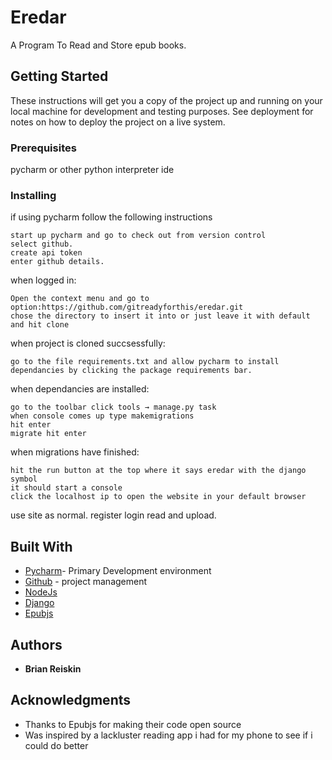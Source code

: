 # Eredar

A Program To Read and Store epub books.

## Getting Started

These instructions will get you a copy of the project up and running on your local machine for
development and testing purposes. See deployment for notes on how to deploy the project on a live system.

### Prerequisites

pycharm or other python interpreter ide


### Installing

if using pycharm follow the following instructions

```
start up pycharm and go to check out from version control
select github.
create api token
enter github details.
```

when logged in:

```
Open the context menu and go to option:https://github.com/gitreadyforthis/eredar.git
chose the directory to insert it into or just leave it with default and hit clone
```
when project is cloned succsessfully:
```
go to the file requirements.txt and allow pycharm to install dependancies by clicking the package requirements bar.
```
when dependancies are installed:
```
go to the toolbar click tools → manage.py task
when console comes up type makemigrations
hit enter
migrate hit enter
```
when migrations have finished:
```
hit the run button at the top where it says eredar with the django symbol
it should start a console 
click the localhost ip to open the website in your default browser
```
use site as normal.
register login read and upload.

## Built With

* [Pycharm](https://www.jetbrains.com/pycharm/)- Primary Development environment
* [Github](github.com) - project management
* [NodeJs](https://nodejs.org/en/)
* [Django](https://www.djangoproject.com/)
* [Epubjs](http://futurepress.org/)

## Authors

* **Brian Reiskin**


## Acknowledgments

* Thanks to Epubjs for making their code open source
* Was inspired by a lackluster reading app i had for my phone to see if i could do better
